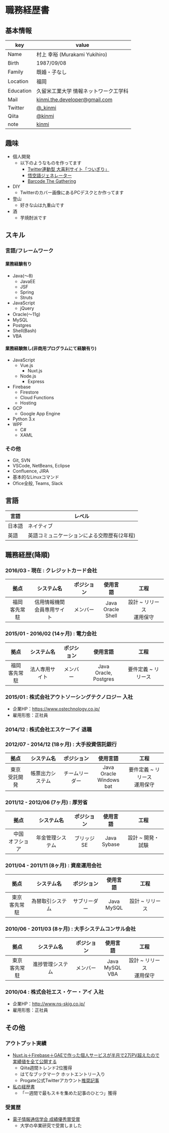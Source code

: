 # 職務経歴書

## 基本情報

|key|value|
|---|---|
|Name|村上 幸裕 (Murakami Yukihiro)|
|Birth|1987/09/08|
|Family|既婚・子なし|
|Location|福岡|
|Education|久留米工業大学 情報ネットワーク工学科|
|Mail|[kinmi.the.developer@gmail.com](mailto:kinmi.the.developer@gmail.com)|
|Twitter|[@_kinmi](https://twitter.com/_kinmi)|
|Qiita|[@kinmi](https://qiita.com/kinmi)|
|note|[kinmi](https://note.com/kinmi)|

## 趣味
- 個人開発
  - 以下のようなものを作ってます
    - [Twitter連動型 大喜利サイト「ついぎり」](https://twigiri.app/)
    - [悟空語ジェネレーター](https://goku-lang.netlify.com/)
    - [Barcode The Gathering](https://barcode-the-gathering.appspot.com)
- DIY
  - Twitterのカバー画像にあるPCデスクとか作ってます
- 登山
  - 好きな山は九重山です
- 酒
  - 芋焼酎派です
## スキル
### 言語/フレームワーク

#### 業務経験有り
- Java(〜8)
  - JavaEE
  - JSF
  - Spring
  - Struts
- JavaScript
  - jQuery
- Oracle(〜11g)
- MySQL
- Postgres
- Shell(Bash)
- VBA
#### 業務経験無し(非商用プログラムにて経験有り)
- JavaScript
  - Vue.js
    - Nuxt.js
  - Node.js
    - Express
- Firebase
  - Firestore
  - Cloud Functions
  - Hosting
- GCP
  - Google App Engine
- Python 3.x
- WPF
  - C#
  - XAML


### その他

- Git, SVN
- VSCode, NetBeans, Eclipse
- Confluence, JIRA
- 基本的なLinuxコマンド
- Ofice全般, Teams, Slack

## 言語

|言語|レベル|
|---|---|
|日本語|ネイティブ|
|英語|英語コミュニケーションによる交際歴有(2年程)|

## 職務経歴(降順)

### 2016/03 - 現在 : クレジットカード会社
|拠点|システム名|ポジション|使用言語|工程|
|:-:|:-:|:-:|:-:|:-:|
|福岡<br>客先常駐|信用情報機関<br>会員専用サイト|メンバー|Java<br>Oracle<br>Shell|設計 ~ リリース<br>運用保守|

### 2015/01 - 2016/02 (14ヶ月) : 電力会社
|拠点|システム名|ポジション|使用言語|工程|
|:-:|:-:|:-:|:-:|:-:|
|福岡<br>客先常駐|法人専用サイト|メンバー|Java<br>Oracle, Postgres|要件定義 ~ リリース|

### 2015/01 : 株式会社アウトソーシングテクノロジー 入社
- 企業HP：https://www.ostechnology.co.jp/
- 雇用形態：正社員

### 2014/12 : 株式会社エスケーアイ 退職

### 2012/07 - 2014/12 (18ヶ月) : 大手投資信託銀行
|拠点|システム名|ポジション|使用言語|工程|
|:-:|:-:|:-:|:-:|:-:|
|東京<br>受託開発|帳票出力システム|チームリーダー|Java<br>Oracle<br>Windows bat|要件定義 ~ リリース<br>運用保守|

### 2011/12 - 2012/06 (7ヶ月) : 厚労省
|拠点|システム名|ポジション|使用言語|工程|
|:-:|:-:|:-:|:-:|:-:|
|中国<br>オフショア|年金管理システム|ブリッジSE|Java<br>Sybase|設計 ~ 開発・試験|

### 2011/04 - 2011/11 (8ヶ月) : 資産運用会社
|拠点|システム名|ポジション|使用言語|工程|
|:-:|:-:|:-:|:-:|:-:|
|東京<br>客先常駐|為替取引システム|サブリーダー|Java<br>MySQL|設計 ~ リリース|

### 2010/06 - 2011/03 (8ヶ月) : 大手システムコンサル会社
|拠点|システム名|ポジション|使用言語|工程|
|:-:|:-:|:-:|:-:|:-:|
|東京<br>客先常駐|進捗管理システム|メンバー|Java<br>MySQL<br>VBA|設計 ~ リリース<br>運用保守|

### 2010/04 : 株式会社エス・ケー・アイ 入社
- 企業HP：http://www.ns-skig.co.jp/
- 雇用形態：正社員

## その他
### アウトプット実績
- [Nuxt.js＋Firebase＋GAEで作った個人サービスが半月で2万PV超えたので実績値を全て公開する](https://qiita.com/kinmi/items/ce39b52ff712098431c4)
  - Qiita週間トレンド2位獲得
  - はてなブックマーク ホットエントリー入り
  - Progate公式Twitterアカウント[推奨記事](https://twitter.com/progateJP/status/1180411824317124608)
- [私の経歴書](https://note.com/kinmi/n/neafe1fb59f38)
  - 「一週間で最もスキを集めた記事のひとつ」獲得
### 受賞歴
- [電子情報通信学会 成績優秀賞受賞](https://www.ieice.org/kyushu/gakusei/h21/h21_hyo.html)
  - 大学の卒業研究で受賞しました

